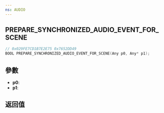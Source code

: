 ```yaml
---
ns: AUDIO
---
```

## PREPARE_SYNCHRONIZED_AUDIO_EVENT_FOR_SCENE

```c
// 0x029FE7CD1B7E2E75 0x7652DD49
BOOL PREPARE_SYNCHRONIZED_AUDIO_EVENT_FOR_SCENE(Any p0, Any* p1);
```


## 參數
* **p0**: 
* **p1**: 

## 返回值
